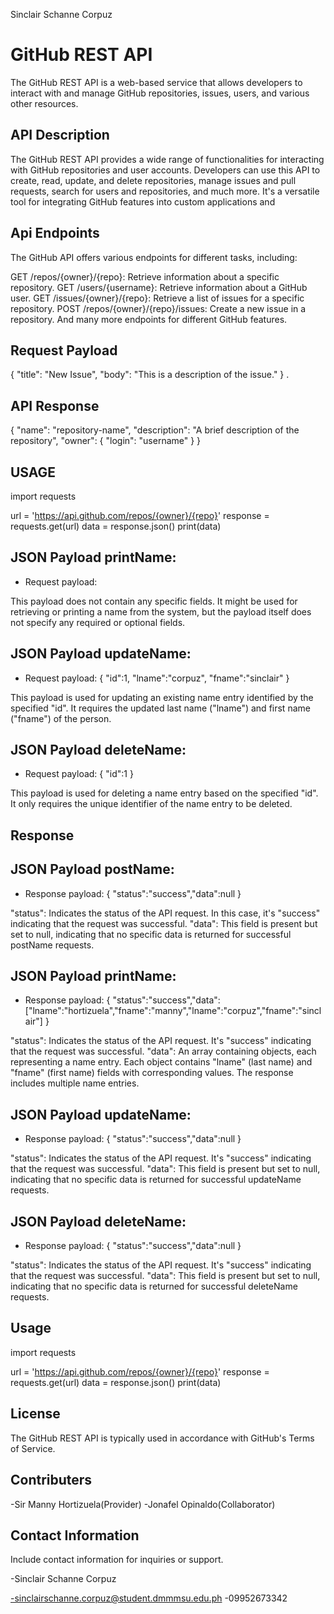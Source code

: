 Sinclair Schanne Corpuz

# GitHub REST API
The GitHub REST API is a web-based service that allows developers to interact with and manage GitHub repositories, issues, users, and various other resources.

## API Description

The GitHub REST API provides a wide range of functionalities for interacting with GitHub repositories and user accounts. Developers can use this API to create, read, update, and delete repositories, manage issues and pull requests, search for users and repositories, and much more. It's a versatile tool for integrating GitHub features into custom applications and 

## Api Endpoints

The GitHub API offers various endpoints for different tasks, including:

GET /repos/{owner}/{repo}: Retrieve information about a specific repository.
GET /users/{username}: Retrieve information about a GitHub user.
GET /issues/{owner}/{repo}: Retrieve a list of issues for a specific repository.
POST /repos/{owner}/{repo}/issues: Create a new issue in a repository.
And many more endpoints for different GitHub features.

## Request Payload

{
  "title": "New Issue",
  "body": "This is a description of the issue."
}
.

## API Response

{
  "name": "repository-name",
  "description": "A brief description of the repository",
  "owner": {
    "login": "username"
  }
}





## USAGE

import requests

url = 'https://api.github.com/repos/{owner}/{repo}'
response = requests.get(url)
data = response.json()
print(data)


## JSON Payload printName:
 
- Request payload:

This payload does not contain any specific fields. It might be used for retrieving or printing a name from the system, but the payload itself does not specify any required or optional fields.

## JSON Payload updateName:

- Request payload:
{
  "id":1,
  "lname":"corpuz",
   "fname":"sinclair"
}

This payload is used for updating an existing name entry identified by the specified "id". It requires the updated last name ("lname") and first name ("fname") of the person.

## JSON Payload deleteName:

- Request payload:
{
  "id":1
}

This payload is used for deleting a name entry based on the specified "id". It only requires the unique identifier of the name entry to be deleted.

## Response

## JSON Payload postName:

- Response payload:
{
         "status":"success","data":null
}

"status": Indicates the status of the API request. In this case, it's "success" indicating that the request was successful.
"data": This field is present but set to null, indicating that no specific data is returned for successful postName requests.

## JSON Payload printName:

- Response payload:
{
         "status":"success","data":["lname":"hortizuela","fname":"manny","lname":"corpuz","fname":"sinclair"]
}

"status": Indicates the status of the API request. It's "success" indicating that the request was successful.
"data": An array containing objects, each representing a name entry. Each object contains "lname" (last name) and "fname" (first name) fields with corresponding values. The response includes multiple name entries.


## JSON Payload updateName:

- Response payload:
{
         "status":"success","data":null
}

"status": Indicates the status of the API request. It's "success" indicating that the request was successful.
"data": This field is present but set to null, indicating that no specific data is returned for successful updateName requests.


## JSON Payload deleteName:

- Response payload:
{
         "status":"success","data":null
}

"status": Indicates the status of the API request. It's "success" indicating that the request was successful.
"data": This field is present but set to null, indicating that no specific data is returned for successful deleteName requests.



## Usage

import requests

url = 'https://api.github.com/repos/{owner}/{repo}'
response = requests.get(url)
data = response.json()
print(data)

## License

The GitHub REST API is typically used in accordance with GitHub's Terms of Service.

## Contributers

-Sir Manny Hortizuela(Provider)
-Jonafel Opinaldo(Collaborator)

## Contact Information

Include contact information for inquiries or support.

-Sinclair Schanne Corpuz

-sinclairschanne.corpuz@student.dmmmsu.edu.ph
-09952673342



